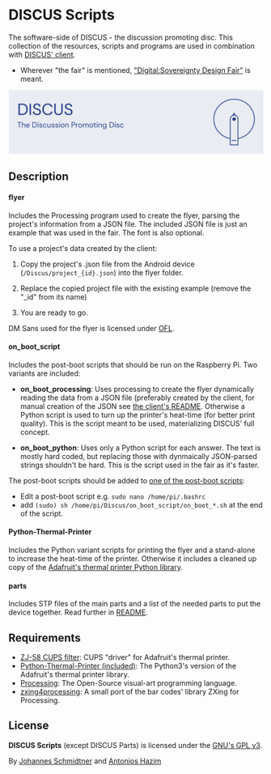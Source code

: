 # DISCUS Scripts

The software-side of DISCUS - the discussion promoting disc. This collection of the resources, scripts and programs are used in combination with [DISCUS' client](https://github.com/machiav3lli/discus_client).

- Wherever "the fair" is mentioned, ["Digital:Sovereignty Design Fair"](https://www.codingixd.org/design-fair-digitalsovereignty) is meant.

![](Banner.jpg)

## Description

#### flyer

Includes the Processing program used to create the flyer, parsing the project's information from a JSON file. The included JSON file is just an example that was used in the fair. The font is also optional.

To use a project's data created by the client:

1. Copy the project's .json file from the Android device (`/Discus/project_{id}.json`) into the flyer folder.

2. Replace the copied project file with the existing example (remove the "_id" from its name)

3. You are ready to go.

DM Sans used for the flyer is licensed under [OFL](https://scripts.sil.org/cms/scripts/page.php?site_id=nrsi&id=OFL).

#### on_boot_script

Includes the post-boot scripts that should be run on the Raspberry Pi. Two variants are included:

- **on_boot_processing**: Uses processing to create the flyer dynamically reading the data from a JSON file (preferably created by the client, for manual creation of the JSON see [the client's README](https://github.com/machiav3lli/discus_client/blob/main/README.md). Otherwise a Python script is used to turn up the printer's heat-time (for better print quality). This is the script meant to be used, materializing DISCUS' full concept.

- **on_boot_python**: Uses only a Python script for each answer. The text is mostly hard coded, but replacing those with dynmaically JSON-parsed strings shouldn't be hard. This is the script used in the fair as it's faster.

The post-boot scripts should be added to [one of the post-boot scripts](https://www.dexterindustries.com/howto/run-a-program-on-your-raspberry-pi-at-startup):

- Edit a post-boot script e.g. `sudo nano /home/pi/.bashrc`
- add `(sudo) sh /home/pi/Discus/on_boot_script/on_boot_*.sh` at the end of the script.

#### Python-Thermal-Printer

Includes the Python variant scripts for printing the flyer and a stand-alone to increase the heat-time of the printer. Otherwise it includes a cleaned up copy of the [Adafruit's thermal printer Python library](https://github.com/adafruit/Python-Thermal-Printer).

#### parts

Includes STP files of the main parts and a list of the needed parts to put the device together. Read further in [README](parts/README.md).

## Requirements

- [ZJ-58 CUPS filter](https://github.com/adafruit/zj-58): CUPS "driver" for Adafruit's thermal printer.
- [Python-Thermal-Printer (included)](https://github.com/adafruit/Python-Thermal-Printer): The Python3's version of the Adafruit's thermal printer library.
- [Processing](https://processing.org): The Open-Source visual-art programming language.
- [zxing4processing](http://cagewebdev.com/zxing4processing-processing-library): A small port of the bar codes' library ZXing for Processing.

## License

**DISCUS Scripts** (except DISCUS Parts) is licensed under the [GNU's GPL v3](LICENSE.md).

By [Johannes Schmidtner](https://github.com/johannesschmidtner) and [Antonios Hazim](https://github.com/machiav3lli)
